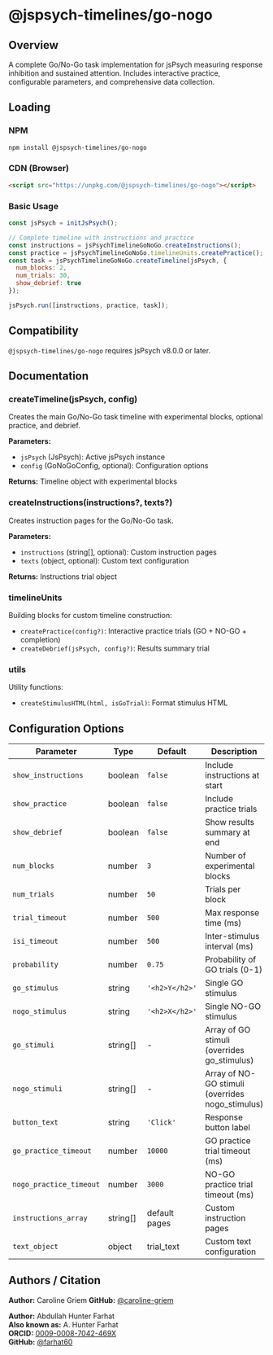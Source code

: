 # @jspsych-timelines/go-nogo

## Overview

A complete Go/No-Go task implementation for jsPsych measuring response inhibition and sustained attention. Includes interactive practice, configurable parameters, and comprehensive data collection.

## Loading

### NPM
```bash
npm install @jspsych-timelines/go-nogo
```

### CDN (Browser)
```html
<script src="https://unpkg.com/@jspsych-timelines/go-nogo"></script>
```

### Basic Usage
```javascript
const jsPsych = initJsPsych();

// Complete timeline with instructions and practice
const instructions = jsPsychTimelineGoNoGo.createInstructions();
const practice = jsPsychTimelineGoNoGo.timelineUnits.createPractice();
const task = jsPsychTimelineGoNoGo.createTimeline(jsPsych, {
  num_blocks: 2,
  num_trials: 30,
  show_debrief: true
});

jsPsych.run([instructions, practice, task]);
```

## Compatibility

`@jspsych-timelines/go-nogo` requires jsPsych v8.0.0 or later.

## Documentation

### createTimeline(jsPsych, config)

Creates the main Go/No-Go task timeline with experimental blocks, optional practice, and debrief.

**Parameters:**
- `jsPsych` (JsPsych): Active jsPsych instance
- `config` (GoNoGoConfig, optional): Configuration options

**Returns:** Timeline object with experimental blocks

### createInstructions(instructions?, texts?)

Creates instruction pages for the Go/No-Go task.

**Parameters:**
- `instructions` (string[], optional): Custom instruction pages
- `texts` (object, optional): Custom text configuration

**Returns:** Instructions trial object

### timelineUnits

Building blocks for custom timeline construction:

- `createPractice(config?)`: Interactive practice trials (GO + NO-GO + completion)
- `createDebrief(jsPsych, config?)`: Results summary trial

### utils

Utility functions:
- `createStimulusHTML(html, isGoTrial)`: Format stimulus HTML

## Configuration Options

| Parameter | Type | Default | Description |
|-----------|------|---------|-------------|
| `show_instructions` | boolean | `false` | Include instructions at start |
| `show_practice` | boolean | `false` | Include practice trials |
| `show_debrief` | boolean | `false` | Show results summary at end |
| `num_blocks` | number | `3` | Number of experimental blocks |
| `num_trials` | number | `50` | Trials per block |
| `trial_timeout` | number | `500` | Max response time (ms) |
| `isi_timeout` | number | `500` | Inter-stimulus interval (ms) |
| `probability` | number | `0.75` | Probability of GO trials (0-1) |
| `go_stimulus` | string | `'<h2>Y</h2>'` | Single GO stimulus |
| `nogo_stimulus` | string | `'<h2>X</h2>'` | Single NO-GO stimulus |
| `go_stimuli` | string[] | - | Array of GO stimuli (overrides go_stimulus) |
| `nogo_stimuli` | string[] | - | Array of NO-GO stimuli (overrides nogo_stimulus) |
| `button_text` | string | `'Click'` | Response button label |
| `go_practice_timeout` | number | `10000` | GO practice trial timeout (ms) |
| `nogo_practice_timeout` | number | `3000` | NO-GO practice trial timeout (ms) |
| `instructions_array` | string[] | default pages | Custom instruction pages |
| `text_object` | object | trial_text | Custom text configuration |

## Authors / Citation

**Author:** Caroline Griem
**GitHub:** [@caroline-griem](https://github.com/caroline-griem)

**Author:** Abdullah Hunter Farhat  
**Also known as:** A. Hunter Farhat  
**ORCID:** [0009-0008-7042-469X](https://orcid.org/0009-0008-7042-469X)  
**GitHub:** [@farhat60](https://github.com/farhat60)
